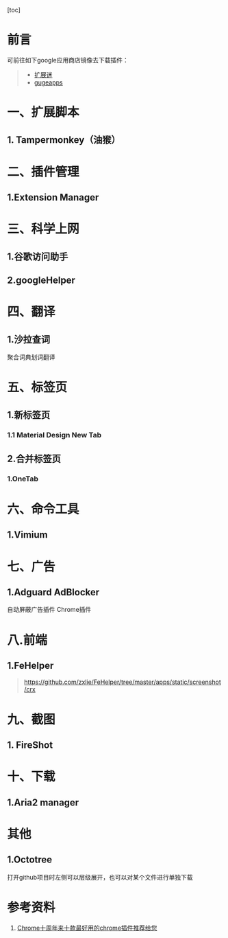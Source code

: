 

[toc]





# 前言

可前往如下google应用商店镜像去下载插件：

> - [扩展迷](https://www.extfans.com/)
> - [gugeapps](https://www.gugeapps.net/)









# 一、扩展脚本

## 1. Tampermonkey（油猴）





# 二、插件管理

## 1.Extension Manager







# 三、科学上网

## 1.谷歌访问助手



## 2.googleHelper







# 四、翻译

## 1.沙拉查词

聚合词典划词翻译





# 五、标签页

## 1.新标签页

### 1.1 Material Design New Tab



## 2.合并标签页

### 1.OneTab





# 六、命令工具

## 1.Vimium		







# 七、广告

## 1.Adguard AdBlocker

自动屏蔽广告插件 Chrome插件





# 八.前端

## 1.FeHelper

> https://github.com/zxlie/FeHelper/tree/master/apps/static/screenshot/crx









# 九、截图

## 1. FireShot





# 十、下载

## 1.Aria2 manager















# 其他

## 1.Octotree

打开github项目时左侧可以层级展开，也可以对某个文件进行单独下载









# 参考资料

1. [Chrome十周年来十款最好用的chrome插件推荐给您](http://www.cnplugins.com/zhuanti/10zhounian.html)